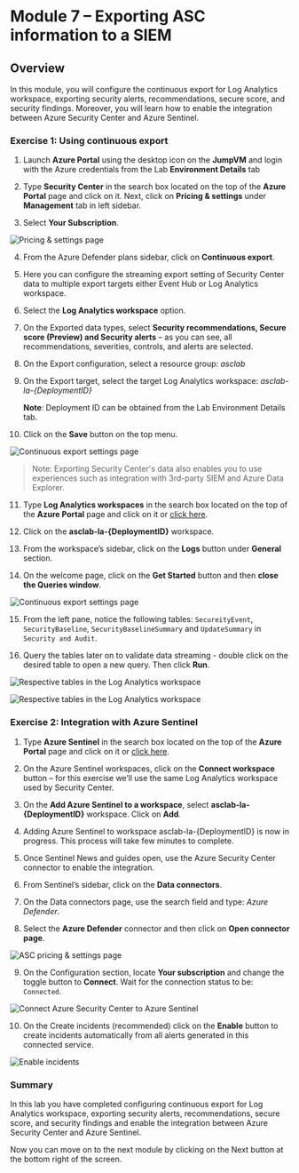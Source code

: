# Module 7 – Exporting ASC information to a SIEM


## Overview

In this module, you will configure the continuous export for Log Analytics workspace, exporting security alerts, recommendations, secure score, and security findings. Moreover, you will learn how to enable the integration between Azure Security Center and Azure Sentinel.

### Exercise 1: Using continuous export

1.	Launch **Azure Portal** using the desktop icon on the **JumpVM** and login with the Azure credentials from the Lab **Environment Details** tab

2.	Type **Security Center** in the search box located on the top of the **Azure Portal** page and click on it. Next, click on **Pricing & settings** under **Management** tab in left sidebar.

3.	Select **Your Subscription**.

![Pricing & settings page](../Images/asc-pricing-settings-sub.gif?raw=true)

4.	From the Azure Defender plans sidebar, click on **Continuous export**.

5.	Here you can configure the streaming export setting of Security Center data to multiple export targets either Event Hub or Log Analytics workspace.

6.	Select the **Log Analytics workspace** option.

7.	On the Exported data types, select **Security recommendations, Secure score (Preview) and Security alerts** – as you can see, all recommendations, severities, controls, and alerts are selected.

8.	On the Export configuration, select a resource group: *asclab*

9.	On the Export target, select the target Log Analytics workspace: *asclab-la-{DeploymentID}*

    **Note**: Deployment ID can be obtained from the Lab Environment Details tab.

10.	Click on the **Save** button on the top menu.

![Continuous export settings page](../Images/asc-continuous-export-settings.gif?raw=true)

> Note: Exporting Security Center's data also enables you to use experiences such as integration with 3rd-party SIEM and Azure Data Explorer.

11.	Type **Log Analytics workspaces** in the search box located on the top of the **Azure Portal** page and click on it or [click here](https://portal.azure.com/#blade/HubsExtension/BrowseResource/resourceType/Microsoft.OperationalInsights%2Fworkspaces).

12.	Click on the **asclab-la-{DeploymentID}** workspace.

13.	From the workspace’s sidebar, click on the **Logs** button under **General** section.

14.	On the welcome page, click on the **Get Started** button and then **close the Queries window**.

![Continuous export settings page](../Images/log-analytic-started.png)

15.	From the left pane, notice the following tables: `SecureityEvent`, `SecurityBaseline`, `SecurityBaselineSummary` and  `UpdateSummary` in `Security and Audit`.

16.	Query the tables later on to validate data streaming - double click on the desired table to open a new query. Then click **Run**.

![Respective tables in the Log Analytics workspace](../Images/Log-editor-tables.png)

![Respective tables in the Log Analytics workspace](../Images/log-editor-run.png)

### Exercise 2: Integration with Azure Sentinel

1.	Type **Azure Sentinel** in the search box located on the top of the **Azure Portal** page and click on it or [click here](https://portal.azure.com/#blade/Microsoft_Azure_Security_Insights/WorkspaceSelectorBlade).

2.	On the Azure Sentinel workspaces, click on the **Connect workspace** button – for this exercise we’ll use the same Log Analytics workspace used by Security Center.

3.	On the **Add Azure Sentinel to a workspace**, select **asclab-la-{DeploymentID}** workspace. Click on **Add**.

4.	Adding Azure Sentinel to workspace asclab-la-{DeploymentID} is now in progress. This process will take few minutes to complete. 

5.	Once Sentinel News and guides open, use the Azure Security Center connector to enable the integration.

6.	From Sentinel’s sidebar, click on the **Data connectors**.

7.	On the Data connectors page, use the search field and type: *Azure Defender*.

8.	Select the **Azure Defender** connector and then click on **Open connector page**.

![ASC pricing & settings page](../Images/Azure-defender-open.png)

9.	On the Configuration section, locate **Your subscription** and change the toggle button to **Connect**. Wait for the connection status to be: `Connected`.

![Connect Azure Security Center to Azure Sentinel](../Images/asc-sentinel-data-connector-page.png)

10.	On the Create incidents (recommended) click on the **Enable** button to create incidents automatically from all alerts generated in this connected service.

![Enable incidents](../Images/asc-sentinel-enable-incidents.gif?raw=true)

### Summary

In this lab you have completed configuring continuous export for Log Analytics workspace, exporting security alerts, recommendations, secure score, and security findings and enable the integration between Azure Security Center and Azure Sentinel.

Now you can move on to the next module by clicking on the Next button at the bottom right of the screen.
